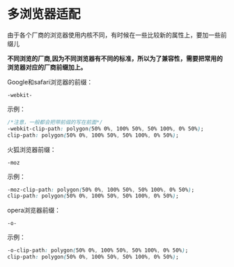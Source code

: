 # 多浏览器适配

由于各个厂商的浏览器使用内核不同，有时候在一些比较新的属性上，要加一些前缀儿

**不同浏览的厂商,因为不同浏览器有不同的标准，所以为了兼容性，需要把常用的浏览器对应的厂商前缀加上。**



Google和safari浏览器的前缀：

`-webkit-`

示例：

```css
/*注意，一般都会把带前缀的写在前面*/
-webkit-clip-path: polygon(50% 0%, 100% 50%, 50% 100%, 0% 50%);
clip-path: polygon(50% 0%, 100% 50%, 50% 100%, 0% 50%);
```





火狐浏览器前缀：

`-moz`

示例：

```css
-moz-clip-path: polygon(50% 0%, 100% 50%, 50% 100%, 0% 50%);
clip-path: polygon(50% 0%, 100% 50%, 50% 100%, 0% 50%);
```



opera浏览器前缀：

`-o-`

示例：

```css
-o-clip-path: polygon(50% 0%, 100% 50%, 50% 100%, 0% 50%);
clip-path: polygon(50% 0%, 100% 50%, 50% 100%, 0% 50%);
```


